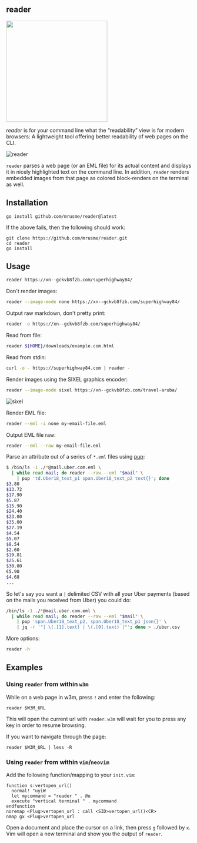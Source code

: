 ## reader

[<img src="https://xn--gckvb8fzb.com/images/chatroom.png" width="275">](https://xn--gckvb8fzb.com/contact/)

_reader_ is for your command line what the “readability” view is for modern
browsers: A lightweight tool offering better readability of web pages on the
CLI.

![reader](demo.gif)

`reader` parses a web page (or an EML file) for its actual content and displays
it in nicely highlighted text on the command line. In addition, `reader` renders
embedded images from that page as colored block-renders on the terminal as well.

## Installation

```
go install github.com/mrusme/reader@latest
```

If the above fails, then the following should work:

```
git clone https://github.com/mrusme/reader.git
cd reader
go install
```

## Usage

```sh
reader https://xn--gckvb8fzb.com/superhighway84/
```

Don't render images:

```sh
reader --image-mode none https://xn--gckvb8fzb.com/superhighway84/
```

Output raw markdown, don't pretty print:

```sh
reader -o https://xn--gckvb8fzb.com/superhighway84/
```

Read from file:

```sh
reader ${HOME}/downloads/example.com.html
```

Read from stdin:

```sh
curl -o - https://superhighway84.com | reader -
```

Render images using the SIXEL graphics encoder:

```sh
reader --image-mode sixel https://xn--gckvb8fzb.com/travel-aruba/
```

![sixel](sixel.png)

Render EML file:

```sh
reader --eml -i none my-email-file.eml
```

Output EML file raw:

```sh
reader --eml --raw my-email-file.eml
```

Parse an attribute out of a series of `*.eml` files using
[pup](https://github.com/ericchiang/pup):

```sh
$ /bin/ls -1 ./*@mail.uber.com.eml \
  | while read mail; do reader --raw --eml "$mail" \
    | pup 'td.Uber18_text_p1 span.Uber18_text_p2 text{}'; done
$3.80
$13.72
$17.90
$5.87
$15.90
$24.40
$23.00
$35.00
$27.19
$4.54
$5.07
$8.54
$2.60
$19.81
$25.61
$30.00
€5.90
$4.68
...
```

So let's say you want a `|` delimited CSV with all your Uber payments (based on 
the mails you received from Uber) you could do:

```sh
/bin/ls -1 ./*@mail.uber.com.eml \
  | while read mail; do reader --raw --eml "$mail" \
    | pup 'span.Uber18_text_p2, span.Uber18_text_p1 json{}' \
    | jq -r '"| \(.[1].text) | \(.[0].text) |"'; done > ./uber.csv
```

More options:

```sh
reader -h
```

## Examples

### Using `reader` from within `w3m`

While on a web page in w3m, press `!` and enter the following:

```
reader $W3M_URL
```

This will open the current url with `reader`. `w3m` will wait for you to press
any key in order to resume browsing.

If you want to navigate through the page:

```
reader $W3M_URL | less -R
```

### Using `reader` from within `vim`/`neovim`

Add the following function/mapping to your `init.vim`:

```
function s:vertopen_url()
  normal! "uyiW
  let mycommand = "reader " . @u
  execute "vertical terminal " . mycommand
endfunction
noremap <Plug>vertopen_url : call <SID>vertopen_url()<CR>
nmap gx <Plug>vertopen_url
```

Open a document and place the cursor on a link, then press `g` followed by `x`.
Vim will open a new terminal and show you the output of `reader`.
